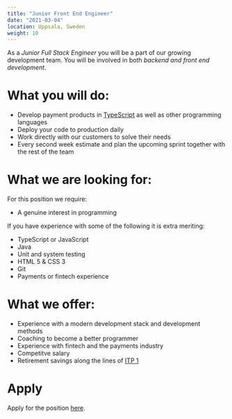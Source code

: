 ```yaml
---
title: "Junior Front End Engineer"
date: "2021-03-04"
location: Uppsala, Sweden
weight: 10
---
```

As a _Junior Full Stack Engineer_ you will be a part of our growing development team. You will be involved in both _backend and front end development_.

<!--more-->
# What you will do:

- Develop payment products in [TypeScript](http://typescriptlang.org) as well as other programming languages
- Deploy your code to production daily
- Work directly with our customers to solve their needs
- Every second week estimate and plan the upcoming sprint together with the rest of the team

# What we are looking for:

For this position we require:

- A genuine interest in programming

If you have experience with some of the following it is extra meriting:

- TypeScript or JavaScript
- Java
- Unit and system testing
- HTML 5 & CSS 3
- Git
- Payments or fintech experience

# What we offer:

- Experience with a modern development stack and development methods
- Coaching to become a better programmer
- Experience with fintech and the payments industry
- Competitve salary
- Retirement savings along the lines of [ITP 1](https://sv.wikipedia.org/wiki/ITP)

# Apply

Apply for the position [here](../apply).
